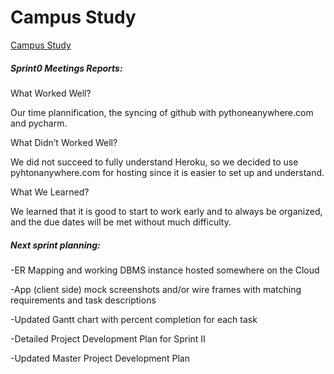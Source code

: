 # Campus Study
[Campus Study](http://campusstudy.pythonanywhere.com/)

##### Sprint0 Meetings Reports:

What Worked Well?

  Our time plannification, the syncing of github with pythoneanywhere.com and pycharm.

What Didn’t Worked Well?

  We did not succeed to fully understand Heroku, so we decided to use pyhtonanywhere.com for hosting since it is easier to set up and understand.
  
What We Learned?

  We learned that it is good to start to work early and to always be organized, and the due dates will be met without much difficulty.

##### Next sprint planning:
  
-ER Mapping and working DBMS instance hosted somewhere on the Cloud

-App (client side) mock screenshots and/or wire frames with matching requirements and task descriptions

-Updated Gantt chart with percent completion for each task

-Detailed Project Development Plan for Sprint II

-Updated Master Project Development Plan
